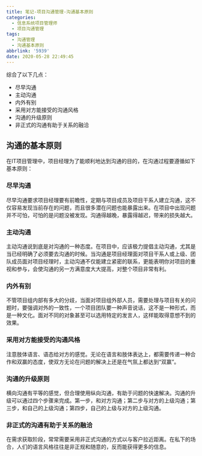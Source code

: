 ```yaml
---
title: 笔记-项目沟通管理-沟通基本原则
categories:
  - 信息系统项目管理师
  - 项目沟通管理
tags:
  - 沟通管理
  - 沟通基本原则
abbrlink: '5939'
date: 2020-05-28 22:49:45
---
```


综合了以下几点：

- 尽早沟通
- 主动沟通
- 内外有别
- 采用对方能接受的沟通风格
- 沟通的升级原则
- 非正式的沟通有助于关系的融洽

<!-- more -->

## 沟通的基本原则

在IT项目管理中，项目经理为了能顺利地达到沟通的目的，在沟通过程要遵循如下基本原则： 

### 尽早沟通

尽早沟通要求项目经理要有前瞻性，定期与项目成员及项目干系人建立沟通，这不仅容易发现当前存在的问题，而且很多潜在问题也能暴露出来。在项目中出现问题并不可怕，可怕的是问题没被发现。沟通得越晚，暴露得越迟，带来的损失越大。

### 主动沟通

主动沟通说到底是对沟通的一种态度。在项目中，应该极力提倡主动沟通，尤其是当已经明确了必须要去沟通的时候。当沟通是项目经理面对项目干系人或上级、团队成员面对项目经理时，主动沟通不仅能建立紧密的联系，更能表明你对项目的重视和参与，会使沟通的另一方满意度大大提高，对整个项目非常有利。

### 内外有别

不管项目组内部有多大的分歧，当面对项目组外部人员，需要处理与项目有关的问题时，要强调对外的一致性，一个项目团队要一种声音说话，这不是一种形式，而是一种文化。面对不同的对象甚至可以选用特定的发言人，这样能取得意想不到的效果。

### 采用对方能接受的沟通风格

注意肢体语言、语态给对方的感觉。无论在语言和肢体表达上，都需要传递一种合作和双赢的态度，使双方无论在问题的解决上还是在气氛上都达到“双赢”。

### 沟通的升级原则

横向沟通有平等的感觉，但合理使用纵向沟通，有助于问题的快速解决。沟通的升级可以通过四个步骤来完成。第一步，和对方沟通；第二步与对方的上级沟通；第三步，和自己的上级沟通；第四步，自己的上级与对方的上级沟通。 

### 非正式的沟通有助于关系的融洽

在需求获取阶段，常常需要采用非正式沟通的方式以与客户拉近距离。在私下的场合，人们的语言风格往往是非正规和随意的，反而能获得更多的信息。

